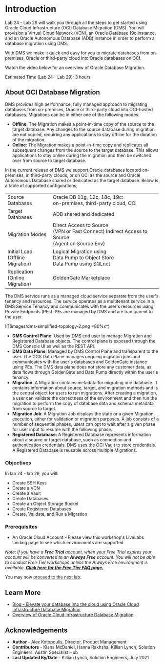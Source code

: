 # Introduction

Lab 24 - Lab 29 will walk you through all the steps to get started using Oracle Cloud Infrastructure (OCI) Database Migration (DMS). You will provision a Virtual Cloud Network (VCN), an Oracle Database 19c instance, and an Oracle Autonomous Database (ADB) instance in order to perform a database migration using DMS.

With DMS we make it quick and easy for you to migrate databases from on-premises, Oracle or third-party cloud into Oracle databases on OCI.

Watch the video below for an overview of Oracle Database Migration.

[](youtube:i4u6HREERTk)

Estimated Time (Lab 24 - Lab 29): 3 hours

## About OCI Database Migration

DMS provides high performance, fully managed approach to migrating databases from on-premises, Oracle or third-party cloud into OCI-hosted databases. Migrations can be in either one of the following modes:

* **Offline**: The Migration makes a point-in-time copy of the source to the target database. Any changes to the source database during migration are not copied, requiring any applications to stay offline for the duration of the migration.
* **Online**: The Migration makes a point-in-time copy and replicates all subsequent changes from the source to the target database. This allows applications to stay online during the migration and then be switched over from source to target database.

In the current release of DMS we support Oracle databases located on-premises, in third-party clouds, or on OCI as the source and Oracle Autonomous Database shared or dedicated as the target database. Below is a table of supported configurations;

|                  |  |     
|--------------------------|-------------------------|
| Source Databases | Oracle DB 11g, 12c, 18c, 19c: <br>on-premises, third-party cloud, OCI  |   
| Target Databases | ADB shared and dedicated |    
| Migration Modes  | Direct Access to Source <br>(VPN or Fast Connect) Indirect Access to Source <br>(Agent on Source Env) |                        |  
| Initial Load <br> (Offline Migration) | Logical Migration using <br>Data Pump to Object Store <br>Data Pump using SQLnet |  |
| Replication <br> (Online Migration) | GoldenGate Marketplace |

The DMS service runs as a managed cloud service separate from the user's tenancy and resources. The service operates as a multitenant service in a DMS Service Tenancy and communicates with the user's resources using Private Endpoints (PEs). PEs are managed by DMS and are transparent to the user.

![](images/dms-simplified-topology-2.png =80%x*)

* **DMS Control Plane**: Used by DMS end user to manage Migration and Registered Database objects. The control plane is exposed through the DMS Console UI as well as the REST API.
* **DMS Data Plane**: Managed by DMS Control Plane and transparent to the user. The GGS Data Plane manages ongoing migration jobs and communicates with the user's databases and GoldenGate instance using PEs. The DMS data plane does not store any customer data, as data flows through GoldenGate and Data Pump directly within the user's tenancy.
* **Migration**: A Migration contains metadata for migrating one database. It contains information about source, target, and migration methods and is the central object for users to run migrations. After creating a migration, a user can validate the correctness of the environment and then run the migration to perform the copy of database data and schema metadata from source to target.
* **Migration Job**: A Migration Job displays the state or a given Migration execution, either for validation or migration purposes. A job consists of a number of sequential phases, users can opt to wait after a given phase for user input to resume with the following phase.
* **Registered Database**: A Registered Database represents information about a source or target database, such as connection and authentication credentials. DMS uses the OCI Vault to store credentials. A Registered Database is reusable across multiple Migrations.

### Objectives

In lab 24 - lab 29, you will:
* Create SSH Keys
* Create a VCN
* Create a Vault
* Create Databases
* Create an Object Storage Bucket
* Create Registered Databases
* Create, Validate, and Run a Migration

### Prerequisites

* An Oracle Cloud Account - Please view this workshop's LiveLabs landing page to see which environments are supported

*Note: If you have a **Free Trial** account, when your Free Trial expires your account will be converted to an **Always Free** account. You will not be able to conduct Free Tier workshops unless the Always Free environment is available. **[Click here for the Free Tier FAQ page.](https://www.oracle.com/cloud/free/faq.html)***

You may now [proceed to the next lab](#next).

## Learn More

* [Blog - Elevate your database into the cloud using Oracle Cloud Infrastructure Database Migration](https://blogs.oracle.com/dataintegration/elevate-your-database-into-the-cloud-using-oracle-cloud-infrastructure-database-migration)
* [Overview of Oracle Cloud Infrastructure Database Migration](https://docs.oracle.com/en-us/iaas/database-migration/doc/overview-oracle-cloud-infrastructure-database-migration.html)

## Acknowledgements
* **Author** - Alex Kotopoulis, Director, Product Management
* **Contributors** -  Kiana McDaniel, Hanna Rakhsha, Killian Lynch, Solution Engineers, Austin Specialist Hub
* **Last Updated By/Date** - Killian Lynch, Solution Engineers, July 2021

